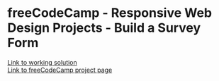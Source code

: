 # freeCodeCamp - Responsive Web Design Projects - Build a Survey Form
[Link to working solution](https://attilacs.github.io/fcc_survey_form/)\
[Link to freeCodeCamp project page](https://www.freecodecamp.org/learn/responsive-web-design/responsive-web-design-projects/build-a-survey-form)